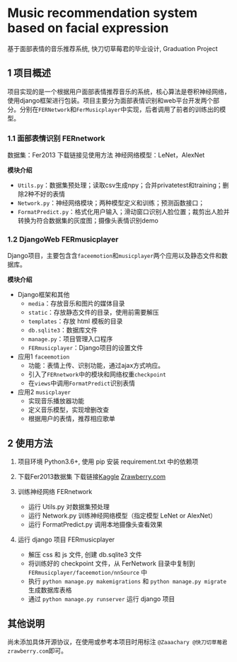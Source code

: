 # Music recommendation system based on facial expression
基于面部表情的音乐推荐系统, 快刀切草莓君的毕业设计, Graduation Project

## 1 项目概述
项目实现的是一个根据用户面部表情推荐音乐的系统，核心算法是卷积神经网络，使用django框架进行包装。项目主要分为面部表情识别和web平台开发两个部分。分别在`FERNetwork`和`FerMusicplayer`中实现，后者调用了前者的训练出的模型。

### 1.1 面部表情识别 FERnetwork
数据集：Fer2013 下载链接见使用方法 神经网络模型：LeNet，AlexNet

**模块介绍**
- `Utils.py`：数据集预处理；读取csv生成npy；合并privatetest和training；删除2种不好的表情
- `Network.py`：神经网络模块；两种模型定义和训练；预测函数接口；
- `FormatPredict.py`：格式化用户输入；滑动窗口识别人脸位置；裁剪出人脸并转换为符合数据集的灰度图；摄像头表情识别demo

### 1.2 DjangoWeb FERmusicplayer
Django项目，主要包含含`faceemotion`和`musicplayer`两个应用以及静态文件和数据库。

**模块介绍**
- Django框架和其他
    - `media`：存放音乐和图片的媒体目录
    - `static`：存放静态文件的目录，使用前需要解压
    - `templates`：存放 html 模板的目录
    - `db.sqlite3`：数据库文件
    - `manage.py`：项目管理入口程序
    - `FERmusicplayer`：Django项目的设置文件
- 应用1 `faceemotion`
    - 功能：表情上传、识别功能，通过ajax方式响应。
    - 引入了`FERnetwork`中的模块和网络权重`checkpoint`
    - 在`views`中调用`FormatPredict`识别表情
- 应用2 `musicplayer`
    - 实现音乐播放器功能
    - 定义音乐模型，实现增删改查
    - 根据用户的表情，推荐相应歌单
    
## 2 使用方法
1. 项目环境 Python3.6+, 使用 pip 安装 requirement.txt 中的依赖项
2. 下载Fer2013数据集 下载链接[Kaggle](https://www.kaggle.com/deadskull7/fer2013) [Zrawberry.com](http://cloud.zrawberry.com/index.php/s/ngwt5QBiR4FMPEj)
3. 训练神经网络 FERnetwork
	- 运行 Utils.py 对数据集预处理
	- 运行 Network.py 训练神经网络模型（指定模型 LeNet or AlexNet）
	- 运行 FormatPredict.py 调用本地摄像头查看效果

4. 运行 django 项目 FERmusicplayer
	- 解压 css 和 js 文件, 创建 db.sqlite3 文件
	- 将训练好的 checkpoint 文件，从 FerNetwork 目录中复制到 `FERmusicplayer/faceemotion/nnSource` 中
	- 执行 `python manage.py makemigrations` 和 `python manage.py migrate` 生成数据库表格
	- 通过 `python manage.py runserver` 运行 django 项目
  
## 其他说明
尚未添加具体开源协议，在使用或参考本项目时用标注 `@Zaaachary @快刀切草莓君 zrawberry.com`即可。
